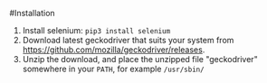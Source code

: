 #Installation
1. Install selenium: `pip3 install selenium`
2. Download latest geckodriver that suits your system from https://github.com/mozilla/geckodriver/releases.
3. Unzip the download, and place the unzipped file "geckodriver" somewhere in your `PATH`, for example `/usr/sbin/`
